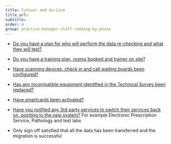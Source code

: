 ```yaml
---
title: Cutover and Go-Live
title_url:
subtitle: 
order: 4
group: practice-manager-staff-reading-by-phase
---
```


* [Do you have a plan for who will perform the data re-checking and what they will test?](/prm-practice-migration/guide/go-live#data-re-checking)

* [Do you have a training plan, rooms booked and trainer on site?](/prm-practice-migration/guide/go-live#training-on-the-new-system)

* [Have scanning devices, check in and call waiting boards been configured?](/prm-practice-migration/guide/cutover#configure-devices)

* [Has any incompatible equipment identified in the Technical Survey been replaced?](/prm-practice-migration/guide/technical-survey#outcome-of-the-technical-survey)

* [Have smartcards been activated?](/prm-practice-migration/guide/cutover#activate-smartcards)

* [Have you notified any 3rd party services to switch their services back on, pointing to the new system?](/prm-practice-migration/guide/post-go-live#switch-on-links) For example Electronic Prescription Service, Pathology and test labs

* Only sign off satisfied that all the data has been transferred and the migration is successful
